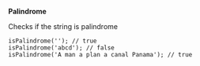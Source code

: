 **Palindrome**

Checks if the string is palindrome

```
isPalindrome(''); // true
isPalindrome('abcd'); // false
isPalindrome('A man a plan a canal Panama'); // true
```
  